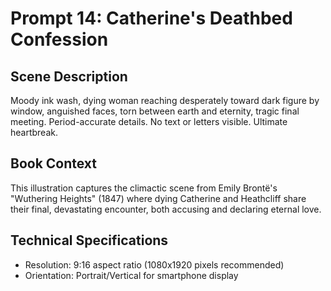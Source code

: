 # Prompt 14: Catherine's Deathbed Confession

## Scene Description
Moody ink wash, dying woman reaching desperately toward dark figure by window, anguished faces, torn between earth and eternity, tragic final meeting. Period-accurate details. No text or letters visible. Ultimate heartbreak.

## Book Context
This illustration captures the climactic scene from Emily Brontë's "Wuthering Heights" (1847) where dying Catherine and Heathcliff share their final, devastating encounter, both accusing and declaring eternal love.

## Technical Specifications
- Resolution: 9:16 aspect ratio (1080x1920 pixels recommended)
- Orientation: Portrait/Vertical for smartphone display
